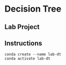 # Decision Tree
## Lab Project


## Instructions

```
conda create --name lab-dt
conda activate lab-dt

```
